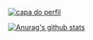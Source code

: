 <a href="https://ibb.co/QQZcDzW"><img src="https://i.ibb.co/PjRYD32/Thamires.png" alt="capa do perfil"  border="0" align="center"></a>




[![Anurag's github stats](https://github-readme-stats.vercel.app/api?username=thamirsz)](https://github.com/anuraghazra/github-readme-stats)
